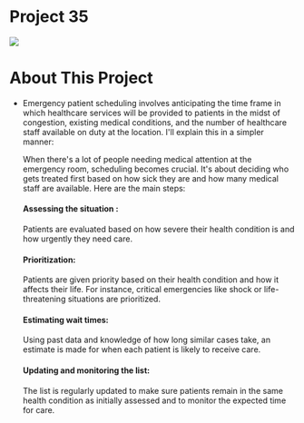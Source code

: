 # Project 35

<img src="https://raw.githubusercontent.com/salahkhenfer/AIJO/main/images/ai_strategy_and_implementation_plan-_final%20(2)-068.jpg" >


# About This Project 
- Emergency patient scheduling involves anticipating the time frame in which healthcare services will be provided to patients in the midst of congestion, existing medical conditions, 
  and the number of healthcare staff available on duty at the location. I'll explain this in a simpler manner:

  When there's a lot of people needing medical attention at the emergency room, scheduling becomes crucial. It's about deciding who gets treated first based on how sick they are and how   many medical staff are available. Here are the main steps:

  ####   Assessing the situation :
  Patients are evaluated based on how severe their health condition is and how urgently they need care.

  ####  Prioritization:
  Patients are given priority based on their health condition and how it affects their life. For instance, critical emergencies like shock or life-threatening situations are prioritized.

  ####  Estimating wait times:
  Using past data and knowledge of how long similar cases take, an estimate is made for when each patient is likely to receive care.
  
  ####  Updating and monitoring the list:
  The list is regularly updated to make sure patients remain in the same health condition as initially assessed and to monitor the expected time for care.
